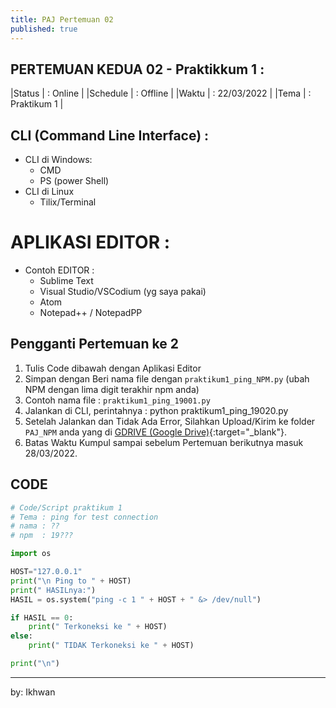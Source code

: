 ```yaml
---
title: PAJ Pertemuan 02
published: true
---
```



## PERTEMUAN KEDUA 02 - Praktikkum 1 :

|Status   | : Online                   |
|Schedule | : Offline                  |
|Waktu    | : 22/03/2022               |
|Tema     | : Praktikum 1              |



## CLI (Command Line Interface) : 
- CLI di Windows: 
    - CMD
    - PS (power Shell)
- CLI di Linux 
    - Tilix/Terminal


# APLIKASI EDITOR :

- Contoh EDITOR  :
    - Sublime Text
    - Visual Studio/VSCodium (yg saya pakai)
    - Atom
    - Notepad++ / NotepadPP


## Pengganti Pertemuan ke 2

1. Tulis Code dibawah dengan Aplikasi Editor 
2. Simpan dengan Beri nama file dengan `praktikum1_ping_NPM.py` (ubah NPM dengan lima digit terakhir npm anda)
3. Contoh nama file : `praktikum1_ping_19001.py`
4. Jalankan di CLI, perintahnya : python praktikum1_ping_19020.py
5. Setelah Jalankan dan Tidak Ada Error, Silahkan Upload/Kirim ke folder `PAJ_NPM` anda yang di [GDRIVE (Google Drive)](https://drive.google.com/drive/folders/1mEOIndRBI0v4wH9DeyMRMF8obfIMvB5R?usp=sharing){:target="_blank"}.
6. Batas Waktu Kumpul sampai sebelum Pertemuan berikutnya masuk 28/03/2022.

## CODE 
```python 
# Code/Script praktikum 1
# Tema : ping for test connection 
# nama : ??
# npm  : 19???

import os

HOST="127.0.0.1"
print("\n Ping to " + HOST)
print(" HASILnya:")
HASIL = os.system("ping -c 1 " + HOST + " &> /dev/null")

if HASIL == 0:
    print(" Terkoneksi ke " + HOST)
else:
    print(" TIDAK Terkoneksi ke " + HOST)

print("\n")


```



<!-- 
### Arahan Sebelum Praktikum :

- Setiap Mahasiswa diharapkan sudah memiliki akun `Dropbox`, yang akan digunakan sebagai tempat mengumpulkan tugas-tugas
- Silahkan Buat Folder `Box_NPM` (ubah NPM dengan NPM anda masing-masing; contoh : `Box_18001`) di `Dropbox`-nya masing-masin sebagai tempat untuk meng-Upload file hasil praktikumnya.
- Setelah folder `Box_NPM` nya sudah dibuat, silahkan sharing/berbagi folder `Box_NPM` nya dengan saya, ini alamat email saya : `ikhwan.elyas@gmail.com` (langkahnya sama seperti yang di pemrograman game)
- Setelah itu, silahkan lengkapi dengan buat dua (2) Folder masing-masing beri nama `PGame` dan `PJaringan` 
- Selanjutnya untuk setiap praktikum silahkan gunakan folder `PGame` untuk mengumpulkan/upload file hasil praktikum Pemrograman Game dan, gunakan Folder `PJaringan` untuk mengumpulkan/upload file hasil praktikum Pemrograman Jaringan. 


### File PDF Praktikum 1 :
1. Silahkan ambil/download file praktikum berikut ini, baca dan lakukan praktikum, [Download File Praktikum 1](assets/reff/pjar/Praktikum_PJar_1.pdf){:target="_blank"}


### Arahan Praktikum
1. Untuk Seluruh Mahasiswa agar segera download file praktikum 1 dan lakukan praktikum mandiri di komputernya masing-masing
2. Materi Praktikum 1 adalah pengenalan python socket, Untuk yang ingin mengenal lebih jauh tentang socket dapat melihat materi tambahan yang tersedia di tautan berikut : [Materi Tambahan Python](downloads.html){:target="_blank"}
3. Lakukan Praktikum sesuai dengan arahan yang ada di file PDF praktikum yang telah anda download, kemuadian periksa hasilnya setelah dijalankan, jika tidak Error, silahkan kumpul atau upload ke folder  `PJar_NPM` (sesuaikan npm anda) pdada `Dropbox` nya masing2.
4. Sangat disarankan untuk Mahasiswa agar melakukan praktikum dalam kelompok belajar atau bersama teman2 agar mudah dan cepat memahami materi, dan bagi teman2 yang sudah paham sangat diharapkan dapat membimbing teman2 yang belum paham, dan bagi teman2 yang belum paham agar tidak segan untuk bertanya...

### Waktu Kumpul
- Diharapkan Kepada Mahasiswa agar sudah menyelesaikan praktikum 1 dan mengumpulkannya ke folder `PJar_NPM` di `dropbox` nya masing2 sebelum Pertemuan berikutnya.
 -->


***
by: Ikhwan 


